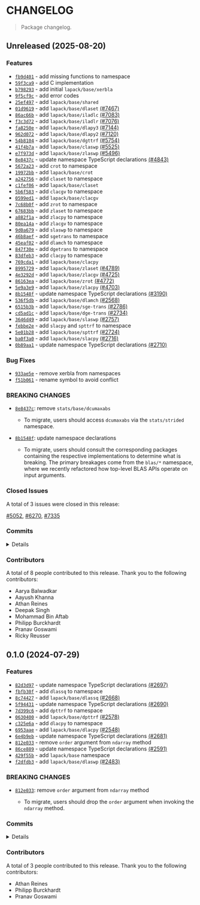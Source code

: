 # CHANGELOG

> Package changelog.

<section class="release" id="unreleased">

## Unreleased (2025-08-20)

<section class="features">

### Features

-   [`fb9d401`](https://github.com/stdlib-js/stdlib/commit/fb9d4016b7ae28a2f2a68188eace05bbb9be44ff) - add missing functions to namespace
-   [`59f3ca9`](https://github.com/stdlib-js/stdlib/commit/59f3ca930abd58ce6d8ce9d74f0389b7d7f0e847) - add C implementation
-   [`b798293`](https://github.com/stdlib-js/stdlib/commit/b798293de89c22ced40a44a8bd751736ab2035c5) - add initial `lapack/base/xerbla`
-   [`9f5cf9c`](https://github.com/stdlib-js/stdlib/commit/9f5cf9c9fa0c7f9d9c967d510d89c15781c66b34) - add error codes
-   [`25ef497`](https://github.com/stdlib-js/stdlib/commit/25ef49759c944e033f329795fe9ada2a5e296e5b) - add `lapack/base/shared`
-   [`01d9619`](https://github.com/stdlib-js/stdlib/commit/01d9619612325b9d7a3429a4aa714929762e7beb) - add `lapack/base/dlaset` [(#7467)](https://github.com/stdlib-js/stdlib/pull/7467)
-   [`86ac66b`](https://github.com/stdlib-js/stdlib/commit/86ac66b74c8df1c04407cb4160051621e8ce3da8) - add `lapack/base/iladlc` [(#7083)](https://github.com/stdlib-js/stdlib/pull/7083)
-   [`f3c3d72`](https://github.com/stdlib-js/stdlib/commit/f3c3d72625ae483437a06f9e5f2da38354aa7ef1) - add `lapack/base/iladlr` [(#7076)](https://github.com/stdlib-js/stdlib/pull/7076)
-   [`fa8250e`](https://github.com/stdlib-js/stdlib/commit/fa8250e71f95a3a9c5be81affa3d7bd634370cd5) - add `lapack/base/dlapy3` [(#7144)](https://github.com/stdlib-js/stdlib/pull/7144)
-   [`962d072`](https://github.com/stdlib-js/stdlib/commit/962d0727294945bd6570dbe2d7e39625f9469d3a) - add `lapack/base/dlapy2` [(#7120)](https://github.com/stdlib-js/stdlib/pull/7120)
-   [`54b8104`](https://github.com/stdlib-js/stdlib/commit/54b810456e845ffc01712d66cc773a1613884767) - add `lapack/base/dgttrf` [(#5754)](https://github.com/stdlib-js/stdlib/pull/5754)
-   [`41f4b7a`](https://github.com/stdlib-js/stdlib/commit/41f4b7adff17197d04cc261c774bfb6601cc6e2c) - add `lapack/base/claswp` [(#5525)](https://github.com/stdlib-js/stdlib/pull/5525)
-   [`e7f973d`](https://github.com/stdlib-js/stdlib/commit/e7f973d92279cc05d82c9d330fc2398a80971253) - add `lapack/base/zlaswp` [(#5496)](https://github.com/stdlib-js/stdlib/pull/5496)
-   [`8e8437c`](https://github.com/stdlib-js/stdlib/commit/8e8437c92781ac1873dc5df96daae1ef17a2ce1f) - update namespace TypeScript declarations [(#4843)](https://github.com/stdlib-js/stdlib/pull/4843)
-   [`5672a23`](https://github.com/stdlib-js/stdlib/commit/5672a237940993661dadb9023f27f08e93683ad0) - add `crot` to namespace
-   [`19972bb`](https://github.com/stdlib-js/stdlib/commit/19972bbd6ddf6bf8b7fbc8f61c9da84e73483da6) - add `lapack/base/crot`
-   [`a242756`](https://github.com/stdlib-js/stdlib/commit/a2427567611f02b499c66554c1c9e8a8f8a544f5) - add `claset` to namespace
-   [`c1fef06`](https://github.com/stdlib-js/stdlib/commit/c1fef0653287db93debf75a4475ef93b62c16b8c) - add `lapack/base/claset`
-   [`5b6f583`](https://github.com/stdlib-js/stdlib/commit/5b6f583e159597ae59fd1c5e4e9efa598748f8d1) - add `clacgv` to namespace
-   [`0599ed1`](https://github.com/stdlib-js/stdlib/commit/0599ed151008140acb46e6a100de0bb77b1245fe) - add `lapack/base/clacgv`
-   [`7c68b0f`](https://github.com/stdlib-js/stdlib/commit/7c68b0fbbde33f65af2d235f664bf338887cfd39) - add `zrot` to namespace
-   [`67683bb`](https://github.com/stdlib-js/stdlib/commit/67683bbcbd33517be6b1d8a750ad55c9b198c32b) - add `zlaset` to namespace
-   [`a882f1a`](https://github.com/stdlib-js/stdlib/commit/a882f1a1bb423c18084cfe2fc8d0a434611cd859) - add `zlacpy` to namespace
-   [`80ea14a`](https://github.com/stdlib-js/stdlib/commit/80ea14ae09c92bb326136f001d4890853734e48d) - add `zlacgv` to namespace
-   [`9d0a679`](https://github.com/stdlib-js/stdlib/commit/9d0a6798f51283afb4b99f61cd37c9f1e68b0d24) - add `slaswp` to namespace
-   [`46b8aef`](https://github.com/stdlib-js/stdlib/commit/46b8aefeb4a07b47bb9e97f339aafb4ebce06cb6) - add `sgetrans` to namespace
-   [`45eaf02`](https://github.com/stdlib-js/stdlib/commit/45eaf02b738da38753ecd7c45ed29129f6ae149b) - add `dlamch` to namespace
-   [`847f30e`](https://github.com/stdlib-js/stdlib/commit/847f30ea0c4d5429f65f246df28f810132549a3e) - add `dgetrans` to namespace
-   [`83dfeb3`](https://github.com/stdlib-js/stdlib/commit/83dfeb39a53c5a78f7487527cdbe80222bff9b26) - add `clacpy` to namespace
-   [`769cda1`](https://github.com/stdlib-js/stdlib/commit/769cda16d60b1f56bc6289d889fede8934dd75db) - add `lapack/base/clacpy`
-   [`8995729`](https://github.com/stdlib-js/stdlib/commit/8995729d86baba1711ca5c1305ebca1bb990f3ff) - add `lapack/base/zlaset` [(#4789)](https://github.com/stdlib-js/stdlib/pull/4789)
-   [`4e3292d`](https://github.com/stdlib-js/stdlib/commit/4e3292d5f4d82776caafbe046d8ee4a423faee4f) - add `lapack/base/zlacgv` [(#4725)](https://github.com/stdlib-js/stdlib/pull/4725)
-   [`86163ea`](https://github.com/stdlib-js/stdlib/commit/86163ea9143a5f40e58f1d5c7307eaa07a64a39c) - add `lapack/base/zrot` [(#4772)](https://github.com/stdlib-js/stdlib/pull/4772)
-   [`5e9a3e9`](https://github.com/stdlib-js/stdlib/commit/5e9a3e996d3494379ad6396856ee3a1fd0c06a61) - add `lapack/base/zlacpy` [(#4703)](https://github.com/stdlib-js/stdlib/pull/4703)
-   [`8b1548f`](https://github.com/stdlib-js/stdlib/commit/8b1548fb45c1ff131f5edac20cb984344a2d28ec) - update namespace TypeScript declarations [(#3190)](https://github.com/stdlib-js/stdlib/pull/3190)
-   [`536f5db`](https://github.com/stdlib-js/stdlib/commit/536f5dbb8b2170a59f8a0c0181d85889181d8a99) - add `lapack/base/dlamch` [(#2568)](https://github.com/stdlib-js/stdlib/pull/2568)
-   [`6515b3b`](https://github.com/stdlib-js/stdlib/commit/6515b3b3faa2faafefa945c04e5c6edb6596d5d7) - add `lapack/base/sge-trans` [(#2786)](https://github.com/stdlib-js/stdlib/pull/2786)
-   [`cd5ad1c`](https://github.com/stdlib-js/stdlib/commit/cd5ad1cf89fe37a15b6192b6b2961aeb0470803f) - add `lapack/base/dge-trans` [(#2734)](https://github.com/stdlib-js/stdlib/pull/2734)
-   [`3646d49`](https://github.com/stdlib-js/stdlib/commit/3646d490449e83e4db4130b6a16544674550f5c7) - add `lapack/base/slaswp` [(#2757)](https://github.com/stdlib-js/stdlib/pull/2757)
-   [`febbe2e`](https://github.com/stdlib-js/stdlib/commit/febbe2ea07112261b50174ddaf03322374680fdc) - add `slacpy` and `spttrf` to namespace
-   [`5e01b28`](https://github.com/stdlib-js/stdlib/commit/5e01b28c0cb96ba9d76ded9757788973a46d19c5) - add `lapack/base/spttrf` [(#2724)](https://github.com/stdlib-js/stdlib/pull/2724)
-   [`ba0f3a0`](https://github.com/stdlib-js/stdlib/commit/ba0f3a07b022febd62d4f5f9616dff0c1648bf5a) - add `lapack/base/slacpy` [(#2716)](https://github.com/stdlib-js/stdlib/pull/2716)
-   [`0b89aa1`](https://github.com/stdlib-js/stdlib/commit/0b89aa1ac2df073fcf9dd05960881f352d8920e5) - update namespace TypeScript declarations [(#2710)](https://github.com/stdlib-js/stdlib/pull/2710)

</section>

<!-- /.features -->

<section class="bug-fixes">

### Bug Fixes

-   [`933ae5e`](https://github.com/stdlib-js/stdlib/commit/933ae5eaa70b01019a3b8880d2666dddbd129298) - remove xerbla from namespaces
-   [`f51b061`](https://github.com/stdlib-js/stdlib/commit/f51b061fd0ed716d4c7ea79a49b838234dc55bef) - rename symbol to avoid conflict

</section>

<!-- /.bug-fixes -->

<section class="breaking-changes">

### BREAKING CHANGES

-   [`8e8437c`](https://github.com/stdlib-js/stdlib/commit/8e8437c92781ac1873dc5df96daae1ef17a2ce1f): remove `stats/base/dcumaxabs`

    -   To migrate, users should access `dcumaxabs` via the `stats/strided` namespace.

-   [`8b1548f`](https://github.com/stdlib-js/stdlib/commit/8b1548fb45c1ff131f5edac20cb984344a2d28ec): update namespace declarations

    -   To migrate, users should consult the corresponding packages containing the respective implementations to determine what is breaking. The primary breakages come from the `blas/*` namespace, where we recently refactored how top-level BLAS APIs operate on input arguments.

</section>

<!-- /.breaking-changes -->

<section class="issues">

### Closed Issues

A total of 3 issues were closed in this release:

[#5052](https://github.com/stdlib-js/stdlib/issues/5052), [#6270](https://github.com/stdlib-js/stdlib/issues/6270), [#7335](https://github.com/stdlib-js/stdlib/issues/7335)

</section>

<!-- /.issues -->

<section class="commits">

### Commits

<details>

-   [`933ae5e`](https://github.com/stdlib-js/stdlib/commit/933ae5eaa70b01019a3b8880d2666dddbd129298) - **fix:** remove xerbla from namespaces _(by Philipp Burckhardt)_
-   [`5a704e5`](https://github.com/stdlib-js/stdlib/commit/5a704e58579ef5c9ac7599e77c48d8ee07a2fdb5) - **docs:** fix requires in example code _(by Philipp Burckhardt)_
-   [`cedc9bb`](https://github.com/stdlib-js/stdlib/commit/cedc9bb0f92c950200128079cac8ab1da99ec7ed) - **docs:** fix example code _(by Philipp Burckhardt)_
-   [`fb9d401`](https://github.com/stdlib-js/stdlib/commit/fb9d4016b7ae28a2f2a68188eace05bbb9be44ff) - **feat:** add missing functions to namespace _(by Philipp Burckhardt)_
-   [`f344466`](https://github.com/stdlib-js/stdlib/commit/f344466c6dcfb8f52d7f3148acaadd52772938da) - **test:** use .strictEqual() instead of .equal() and fix lint errors _(by Philipp Burckhardt)_
-   [`ce87025`](https://github.com/stdlib-js/stdlib/commit/ce870250efa946b8b1aa693853d6ea6b21c7ff0f) - **docs:** fix package name _(by Athan Reines)_
-   [`59f3ca9`](https://github.com/stdlib-js/stdlib/commit/59f3ca930abd58ce6d8ce9d74f0389b7d7f0e847) - **feat:** add C implementation _(by Athan Reines)_
-   [`c18ed00`](https://github.com/stdlib-js/stdlib/commit/c18ed008ac70f2ad1522ce5ddfd11620ca872995) - **build:** fix configurations _(by Athan Reines)_
-   [`26dc3a2`](https://github.com/stdlib-js/stdlib/commit/26dc3a22951b5f9206b7bcebc35229732f5f0b2b) - **docs:** update docs and fix signature _(by Athan Reines)_
-   [`b798293`](https://github.com/stdlib-js/stdlib/commit/b798293de89c22ced40a44a8bd751736ab2035c5) - **feat:** add initial `lapack/base/xerbla` _(by Athan Reines)_
-   [`9f5cf9c`](https://github.com/stdlib-js/stdlib/commit/9f5cf9c9fa0c7f9d9c967d510d89c15781c66b34) - **feat:** add error codes _(by Athan Reines)_
-   [`f51b061`](https://github.com/stdlib-js/stdlib/commit/f51b061fd0ed716d4c7ea79a49b838234dc55bef) - **fix:** rename symbol to avoid conflict _(by Athan Reines)_
-   [`25ef497`](https://github.com/stdlib-js/stdlib/commit/25ef49759c944e033f329795fe9ada2a5e296e5b) - **feat:** add `lapack/base/shared` _(by Athan Reines)_
-   [`defed16`](https://github.com/stdlib-js/stdlib/commit/defed163077b2e81d04aecb77ad15d14f71b2207) - **chore:** minor clean-up _(by Philipp Burckhardt)_
-   [`c8bf1de`](https://github.com/stdlib-js/stdlib/commit/c8bf1de9e8487400542c53b1f435b607976043b8) - **docs:** fix parameter description _(by Philipp Burckhardt)_
-   [`01d9619`](https://github.com/stdlib-js/stdlib/commit/01d9619612325b9d7a3429a4aa714929762e7beb) - **feat:** add `lapack/base/dlaset` [(#7467)](https://github.com/stdlib-js/stdlib/pull/7467) _(by Aayush Khanna, Athan Reines)_
-   [`e81850c`](https://github.com/stdlib-js/stdlib/commit/e81850c22c77fcaf13fba4e78f93f14088232ae7) - **chore:** minor cleanup in `lapack/base/dgttrf` [(#7383)](https://github.com/stdlib-js/stdlib/pull/7383) _(by Aayush Khanna)_
-   [`58679fa`](https://github.com/stdlib-js/stdlib/commit/58679fa33df1b41d2e4f043a2dce327233c59efa) - **chore:** fix editorconfig lint errors [(#7348)](https://github.com/stdlib-js/stdlib/pull/7348) _(by Deepak Singh, Athan Reines)_
-   [`86ac66b`](https://github.com/stdlib-js/stdlib/commit/86ac66b74c8df1c04407cb4160051621e8ce3da8) - **feat:** add `lapack/base/iladlc` [(#7083)](https://github.com/stdlib-js/stdlib/pull/7083) _(by Aayush Khanna, Athan Reines, stdlib-bot)_
-   [`f3c3d72`](https://github.com/stdlib-js/stdlib/commit/f3c3d72625ae483437a06f9e5f2da38354aa7ef1) - **feat:** add `lapack/base/iladlr` [(#7076)](https://github.com/stdlib-js/stdlib/pull/7076) _(by Aayush Khanna, Athan Reines)_
-   [`fa8250e`](https://github.com/stdlib-js/stdlib/commit/fa8250e71f95a3a9c5be81affa3d7bd634370cd5) - **feat:** add `lapack/base/dlapy3` [(#7144)](https://github.com/stdlib-js/stdlib/pull/7144) _(by Aayush Khanna, Athan Reines)_
-   [`962d072`](https://github.com/stdlib-js/stdlib/commit/962d0727294945bd6570dbe2d7e39625f9469d3a) - **feat:** add `lapack/base/dlapy2` [(#7120)](https://github.com/stdlib-js/stdlib/pull/7120) _(by Aayush Khanna, Athan Reines)_
-   [`54b8104`](https://github.com/stdlib-js/stdlib/commit/54b810456e845ffc01712d66cc773a1613884767) - **feat:** add `lapack/base/dgttrf` [(#5754)](https://github.com/stdlib-js/stdlib/pull/5754) _(by Aayush Khanna, Athan Reines, stdlib-bot)_
-   [`0ab37c0`](https://github.com/stdlib-js/stdlib/commit/0ab37c04acddba037684976cebbfc1b8cb3236cf) - **docs:** update Markdown stdlib package URLs [(#7005)](https://github.com/stdlib-js/stdlib/pull/7005) _(by stdlib-bot)_
-   [`41f4b7a`](https://github.com/stdlib-js/stdlib/commit/41f4b7adff17197d04cc261c774bfb6601cc6e2c) - **feat:** add `lapack/base/claswp` [(#5525)](https://github.com/stdlib-js/stdlib/pull/5525) _(by Aayush Khanna, Athan Reines, stdlib-bot)_
-   [`9ab33f7`](https://github.com/stdlib-js/stdlib/commit/9ab33f74cb00123d6b48bc8b2a9f88ec559b82aa) - **docs:** update copy _(by Athan Reines)_
-   [`12615c0`](https://github.com/stdlib-js/stdlib/commit/12615c0be9064895e7a5838faba15cc871880094) - **refactor:** use base assertion utility _(by Athan Reines)_
-   [`26695c2`](https://github.com/stdlib-js/stdlib/commit/26695c2f08c0c9c6ddd1328c59cb114a046d9adf) - **refactor:** use base assertion utility _(by Athan Reines)_
-   [`d4d6c43`](https://github.com/stdlib-js/stdlib/commit/d4d6c43c17c7f6f732970e77af84a7c15458d3ea) - **refactor:** use base assertion utility _(by Athan Reines)_
-   [`6ee5d86`](https://github.com/stdlib-js/stdlib/commit/6ee5d86e28d4bb75b512759bbbfef694fbbf43f5) - **refactor:** use base assertion utility _(by Athan Reines)_
-   [`f924a93`](https://github.com/stdlib-js/stdlib/commit/f924a93e442b00ae98f7aa3748ff3542a19f6e25) - **refactor:** use base assertion utility _(by Athan Reines)_
-   [`9a5137a`](https://github.com/stdlib-js/stdlib/commit/9a5137ae37881804a20e1d0151022f56294bf466) - **refactor:** use base assertion utility _(by Athan Reines)_
-   [`41a3836`](https://github.com/stdlib-js/stdlib/commit/41a383613580ba43656bad45f30e1b06aa0d14b9) - **refactor:** use base assertion utility _(by Athan Reines)_
-   [`5fa268b`](https://github.com/stdlib-js/stdlib/commit/5fa268b45966db0bf625010a1e5cbda152fbf648) - **refactor:** use base assertion utility _(by Athan Reines)_
-   [`9b301e1`](https://github.com/stdlib-js/stdlib/commit/9b301e1bac9da9445ca8be7a0c56f2af860441eb) - **refactor:** use base assertion utility _(by Athan Reines)_
-   [`41a5543`](https://github.com/stdlib-js/stdlib/commit/41a5543536123a35ef319fcba4abd41fe988b366) - **refactor:** use base assertion utility _(by Athan Reines)_
-   [`969a0c6`](https://github.com/stdlib-js/stdlib/commit/969a0c6cc04e7c76078978c6cccf4353cc22565b) - **refactor:** use base assertion utility _(by Athan Reines)_
-   [`4b5f02d`](https://github.com/stdlib-js/stdlib/commit/4b5f02ddb3812966ea80d980d109c0c1057dea8a) - **docs:** update Markdown stdlib package URLs [(#6874)](https://github.com/stdlib-js/stdlib/pull/6874) _(by stdlib-bot)_
-   [`e7f973d`](https://github.com/stdlib-js/stdlib/commit/e7f973d92279cc05d82c9d330fc2398a80971253) - **feat:** add `lapack/base/zlaswp` [(#5496)](https://github.com/stdlib-js/stdlib/pull/5496) _(by Aayush Khanna, Athan Reines, stdlib-bot)_
-   [`b1e106f`](https://github.com/stdlib-js/stdlib/commit/b1e106f1aff2467f9664914b994c6729c5ac60e7) - **chore:** fix EditorConfig lint errors [(#6278)](https://github.com/stdlib-js/stdlib/pull/6278) _(by Aarya Balwadkar, Athan Reines)_
-   [`126b65d`](https://github.com/stdlib-js/stdlib/commit/126b65dcb129e68acc343fc1d8a2e994334e10c9) - **bench:** fix assertions _(by Athan Reines)_
-   [`5bd0a2b`](https://github.com/stdlib-js/stdlib/commit/5bd0a2b8164e428ec69067e749e061b7e2fd1ecc) - **bench:** fix assertions _(by Athan Reines)_
-   [`a62261a`](https://github.com/stdlib-js/stdlib/commit/a62261a346f429f3cf49a0a295cfaaea5a4912ee) - **docs:** fix variable name in example [(#5524)](https://github.com/stdlib-js/stdlib/pull/5524) _(by Aayush Khanna)_
-   [`28597c6`](https://github.com/stdlib-js/stdlib/commit/28597c67e5bf9e6646b608edd04fd808c567d652) - **docs:** fix require paths and add missing semicolon [(#5055)](https://github.com/stdlib-js/stdlib/pull/5055) _(by Mohammad Bin Aftab)_
-   [`e5782a6`](https://github.com/stdlib-js/stdlib/commit/e5782a67226e46dbef397279304e4a579c681f3f) - **docs:** fix missing semicolon _(by Athan Reines)_
-   [`6520c92`](https://github.com/stdlib-js/stdlib/commit/6520c92cd3c0204571844bd070a5236aaafad822) - **docs:** fix require paths _(by Athan Reines)_
-   [`8e8437c`](https://github.com/stdlib-js/stdlib/commit/8e8437c92781ac1873dc5df96daae1ef17a2ce1f) - **feat:** update namespace TypeScript declarations [(#4843)](https://github.com/stdlib-js/stdlib/pull/4843) _(by stdlib-bot)_
-   [`063163f`](https://github.com/stdlib-js/stdlib/commit/063163f04276c85b781b5e58e0e8853ac3b36f0c) - **docs:** update namespace table of contents [(#4845)](https://github.com/stdlib-js/stdlib/pull/4845) _(by stdlib-bot)_
-   [`9267e0f`](https://github.com/stdlib-js/stdlib/commit/9267e0f2c35f15ccb49402d319c33c2166f96a03) - **docs:** fix examples _(by Athan Reines)_
-   [`7d6c7bf`](https://github.com/stdlib-js/stdlib/commit/7d6c7bfc92ea3ef1a4da39f835c89688f085fdf8) - **test:** remove general use of absolute tolerance _(by Athan Reines)_
-   [`5672a23`](https://github.com/stdlib-js/stdlib/commit/5672a237940993661dadb9023f27f08e93683ad0) - **feat:** add `crot` to namespace _(by Athan Reines)_
-   [`19972bb`](https://github.com/stdlib-js/stdlib/commit/19972bbd6ddf6bf8b7fbc8f61c9da84e73483da6) - **feat:** add `lapack/base/crot` _(by Athan Reines)_
-   [`4906ee2`](https://github.com/stdlib-js/stdlib/commit/4906ee23b843a9f5ebd78f9633b084185a40a0d7) - **docs:** fix link _(by Athan Reines)_
-   [`e3e0057`](https://github.com/stdlib-js/stdlib/commit/e3e00577fef54536138a13f9e599b60fe0547605) - **docs:** update description _(by Athan Reines)_
-   [`a242756`](https://github.com/stdlib-js/stdlib/commit/a2427567611f02b499c66554c1c9e8a8f8a544f5) - **feat:** add `claset` to namespace _(by Athan Reines)_
-   [`c1fef06`](https://github.com/stdlib-js/stdlib/commit/c1fef0653287db93debf75a4475ef93b62c16b8c) - **feat:** add `lapack/base/claset` _(by Athan Reines)_
-   [`0ea6420`](https://github.com/stdlib-js/stdlib/commit/0ea64206c3b8854aaca5ff13c232ed4d3c2d5d56) - **test:** rename file _(by Athan Reines)_
-   [`f573882`](https://github.com/stdlib-js/stdlib/commit/f57388233077a1f529e5744dca454771dd6e8393) - **docs:** update examples _(by Athan Reines)_
-   [`dd448bb`](https://github.com/stdlib-js/stdlib/commit/dd448bb3ad2a1f8aa801a7964623a64995057fdf) - **docs:** update examples _(by Athan Reines)_
-   [`5b6f583`](https://github.com/stdlib-js/stdlib/commit/5b6f583e159597ae59fd1c5e4e9efa598748f8d1) - **feat:** add `clacgv` to namespace _(by Athan Reines)_
-   [`c86f3f7`](https://github.com/stdlib-js/stdlib/commit/c86f3f7864422879b7ac4979586fab81ac45d3dc) - **style:** align comments _(by Athan Reines)_
-   [`308244a`](https://github.com/stdlib-js/stdlib/commit/308244a528bc55e3c9a5807fc448f5b094ff468a) - **bench:** use single-precision utilities _(by Athan Reines)_
-   [`0599ed1`](https://github.com/stdlib-js/stdlib/commit/0599ed151008140acb46e6a100de0bb77b1245fe) - **feat:** add `lapack/base/clacgv` _(by Athan Reines)_
-   [`7c68b0f`](https://github.com/stdlib-js/stdlib/commit/7c68b0fbbde33f65af2d235f664bf338887cfd39) - **feat:** add `zrot` to namespace _(by Athan Reines)_
-   [`67683bb`](https://github.com/stdlib-js/stdlib/commit/67683bbcbd33517be6b1d8a750ad55c9b198c32b) - **feat:** add `zlaset` to namespace _(by Athan Reines)_
-   [`a882f1a`](https://github.com/stdlib-js/stdlib/commit/a882f1a1bb423c18084cfe2fc8d0a434611cd859) - **feat:** add `zlacpy` to namespace _(by Athan Reines)_
-   [`80ea14a`](https://github.com/stdlib-js/stdlib/commit/80ea14ae09c92bb326136f001d4890853734e48d) - **feat:** add `zlacgv` to namespace _(by Athan Reines)_
-   [`9d0a679`](https://github.com/stdlib-js/stdlib/commit/9d0a6798f51283afb4b99f61cd37c9f1e68b0d24) - **feat:** add `slaswp` to namespace _(by Athan Reines)_
-   [`46b8aef`](https://github.com/stdlib-js/stdlib/commit/46b8aefeb4a07b47bb9e97f339aafb4ebce06cb6) - **feat:** add `sgetrans` to namespace _(by Athan Reines)_
-   [`45eaf02`](https://github.com/stdlib-js/stdlib/commit/45eaf02b738da38753ecd7c45ed29129f6ae149b) - **feat:** add `dlamch` to namespace _(by Athan Reines)_
-   [`847f30e`](https://github.com/stdlib-js/stdlib/commit/847f30ea0c4d5429f65f246df28f810132549a3e) - **feat:** add `dgetrans` to namespace _(by Athan Reines)_
-   [`83dfeb3`](https://github.com/stdlib-js/stdlib/commit/83dfeb39a53c5a78f7487527cdbe80222bff9b26) - **feat:** add `clacpy` to namespace _(by Athan Reines)_
-   [`769cda1`](https://github.com/stdlib-js/stdlib/commit/769cda16d60b1f56bc6289d889fede8934dd75db) - **feat:** add `lapack/base/clacpy` _(by Athan Reines)_
-   [`8995729`](https://github.com/stdlib-js/stdlib/commit/8995729d86baba1711ca5c1305ebca1bb990f3ff) - **feat:** add `lapack/base/zlaset` [(#4789)](https://github.com/stdlib-js/stdlib/pull/4789) _(by Ricky Reusser, Athan Reines)_
-   [`4e3292d`](https://github.com/stdlib-js/stdlib/commit/4e3292d5f4d82776caafbe046d8ee4a423faee4f) - **feat:** add `lapack/base/zlacgv` [(#4725)](https://github.com/stdlib-js/stdlib/pull/4725) _(by Ricky Reusser, Athan Reines)_
-   [`86163ea`](https://github.com/stdlib-js/stdlib/commit/86163ea9143a5f40e58f1d5c7307eaa07a64a39c) - **feat:** add `lapack/base/zrot` [(#4772)](https://github.com/stdlib-js/stdlib/pull/4772) _(by Ricky Reusser, Athan Reines, stdlib-bot)_
-   [`1024672`](https://github.com/stdlib-js/stdlib/commit/10246726f20f36d6322d74160e6f4d54805b02e4) - **docs:** update namespace TypeScript declaration comments [(#4729)](https://github.com/stdlib-js/stdlib/pull/4729) _(by stdlib-bot)_
-   [`5e9a3e9`](https://github.com/stdlib-js/stdlib/commit/5e9a3e996d3494379ad6396856ee3a1fd0c06a61) - **feat:** add `lapack/base/zlacpy` [(#4703)](https://github.com/stdlib-js/stdlib/pull/4703) _(by Ricky Reusser, Athan Reines, stdlib-bot)_
-   [`59f2160`](https://github.com/stdlib-js/stdlib/commit/59f2160b0a5fb8d0449b564d58feb5fd16c4e4f0) - **docs:** update examples _(by Athan Reines)_
-   [`2e48726`](https://github.com/stdlib-js/stdlib/commit/2e48726f243a6aec47a6c1e748cfd0faefea9216) - **docs:** update examples _(by Athan Reines)_
-   [`1f5d811`](https://github.com/stdlib-js/stdlib/commit/1f5d811a759c1604e8620a12fad29dde86bfff50) - **docs:** update examples _(by Athan Reines)_
-   [`cd9b87d`](https://github.com/stdlib-js/stdlib/commit/cd9b87d4d39f80c98731c2612e3b7d5017e3f367) - **docs:** update examples _(by Athan Reines)_
-   [`d7896b5`](https://github.com/stdlib-js/stdlib/commit/d7896b570f2252c464c3ac25222e4d7602401e20) - **docs:** update examples _(by Athan Reines)_
-   [`3fdc2ab`](https://github.com/stdlib-js/stdlib/commit/3fdc2abb2fc6e512e08489a24513abff4db6e347) - **docs:** update examples _(by Athan Reines)_
-   [`0db19ee`](https://github.com/stdlib-js/stdlib/commit/0db19eee3d3827e40cdbb9098fcec66205925d15) - **docs:** improve example clarity _(by Athan Reines)_
-   [`9dc7363`](https://github.com/stdlib-js/stdlib/commit/9dc736335ae16107240ffb47284ff93e7e15e826) - **docs:** improve example clarity _(by Athan Reines)_
-   [`610eff4`](https://github.com/stdlib-js/stdlib/commit/610eff41484d40b5bce72d51099b624c55955ee9) - **docs:** update examples _(by Athan Reines)_
-   [`dc62ca4`](https://github.com/stdlib-js/stdlib/commit/dc62ca45415b32347eb7354a12c01a9b5bb5c436) - **docs:** update examples _(by Athan Reines)_
-   [`685d5e1`](https://github.com/stdlib-js/stdlib/commit/685d5e1c76b6685eb27fa43e96755f3aa08856a7) - **test:** update test values to resolve ambiguity in expected values _(by Athan Reines)_
-   [`b24284b`](https://github.com/stdlib-js/stdlib/commit/b24284bcc4a781d2ef01efc6bb1f0c8fd631dcb3) - **test:** improve test values to resolve ambiguity in expected values _(by Athan Reines)_
-   [`321e49e`](https://github.com/stdlib-js/stdlib/commit/321e49e9965648f1b5eb6a840fe454959af0ec49) - **docs:** add missing periods to list items _(by Philipp Burckhardt)_
-   [`e4a53d5`](https://github.com/stdlib-js/stdlib/commit/e4a53d5816f5918f7c7fc5135dce21d676835eca) - **docs:** update related packages sections [(#4399)](https://github.com/stdlib-js/stdlib/pull/4399) _(by stdlib-bot)_
-   [`6c020d3`](https://github.com/stdlib-js/stdlib/commit/6c020d33665c4aec232196fd86214b296ddc7d36) - **chore:** use relative paths to load package.json file _(by Philipp Burckhardt)_
-   [`8b1548f`](https://github.com/stdlib-js/stdlib/commit/8b1548fb45c1ff131f5edac20cb984344a2d28ec) - **feat:** update namespace TypeScript declarations [(#3190)](https://github.com/stdlib-js/stdlib/pull/3190) _(by stdlib-bot, Philipp Burckhardt)_
-   [`abf0407`](https://github.com/stdlib-js/stdlib/commit/abf040787f6598438b0100a729a8331b7f80f62f) - **chore:** resolve lint errors in TS files _(by Philipp Burckhardt)_
-   [`08f9c1a`](https://github.com/stdlib-js/stdlib/commit/08f9c1af6dee1cc36cda84b10230500e75d53ff5) - **chore:** minor clean-up _(by Philipp Burckhardt)_
-   [`e0cef99`](https://github.com/stdlib-js/stdlib/commit/e0cef995e884021db3001dc1a3cfef0ca7b368c2) - **style:** remove extra spaces for regular expressions in publish script _(by Philipp Burckhardt)_
-   [`536f5db`](https://github.com/stdlib-js/stdlib/commit/536f5dbb8b2170a59f8a0c0181d85889181d8a99) - **feat:** add `lapack/base/dlamch` [(#2568)](https://github.com/stdlib-js/stdlib/pull/2568) _(by Pranav Goswami, Athan Reines)_
-   [`df3ed1e`](https://github.com/stdlib-js/stdlib/commit/df3ed1ee7fdc62c9f49bfa38eb1df240fb752a6e) - **docs:** update namespace ToCs _(by Athan Reines)_
-   [`6515b3b`](https://github.com/stdlib-js/stdlib/commit/6515b3b3faa2faafefa945c04e5c6edb6596d5d7) - **feat:** add `lapack/base/sge-trans` [(#2786)](https://github.com/stdlib-js/stdlib/pull/2786) _(by Pranav Goswami, Athan Reines)_
-   [`584cd8d`](https://github.com/stdlib-js/stdlib/commit/584cd8d5bd602d00d51219203ad3dabf472dde01) - **docs:** fix description _(by Athan Reines)_
-   [`cd5ad1c`](https://github.com/stdlib-js/stdlib/commit/cd5ad1cf89fe37a15b6192b6b2961aeb0470803f) - **feat:** add `lapack/base/dge-trans` [(#2734)](https://github.com/stdlib-js/stdlib/pull/2734) _(by Pranav Goswami, Athan Reines)_
-   [`3646d49`](https://github.com/stdlib-js/stdlib/commit/3646d490449e83e4db4130b6a16544674550f5c7) - **feat:** add `lapack/base/slaswp` [(#2757)](https://github.com/stdlib-js/stdlib/pull/2757) _(by Pranav Goswami, Athan Reines)_
-   [`febbe2e`](https://github.com/stdlib-js/stdlib/commit/febbe2ea07112261b50174ddaf03322374680fdc) - **feat:** add `slacpy` and `spttrf` to namespace _(by Athan Reines)_
-   [`5e01b28`](https://github.com/stdlib-js/stdlib/commit/5e01b28c0cb96ba9d76ded9757788973a46d19c5) - **feat:** add `lapack/base/spttrf` [(#2724)](https://github.com/stdlib-js/stdlib/pull/2724) _(by Pranav Goswami, Athan Reines)_
-   [`ba0f3a0`](https://github.com/stdlib-js/stdlib/commit/ba0f3a07b022febd62d4f5f9616dff0c1648bf5a) - **feat:** add `lapack/base/slacpy` [(#2716)](https://github.com/stdlib-js/stdlib/pull/2716) _(by Pranav Goswami, Athan Reines)_
-   [`e712640`](https://github.com/stdlib-js/stdlib/commit/e71264067123dab80b4f387574583d3c176523d9) - **docs:** fix offset types _(by Athan Reines)_
-   [`0b89aa1`](https://github.com/stdlib-js/stdlib/commit/0b89aa1ac2df073fcf9dd05960881f352d8920e5) - **feat:** update namespace TypeScript declarations [(#2710)](https://github.com/stdlib-js/stdlib/pull/2710) _(by stdlib-bot, Athan Reines)_
-   [`c832f7e`](https://github.com/stdlib-js/stdlib/commit/c832f7e4303d3c12421e10e06b6c1136ff12fca3) - **docs:** update namespace table of contents [(#2698)](https://github.com/stdlib-js/stdlib/pull/2698) _(by stdlib-bot, Athan Reines)_

</details>

</section>

<!-- /.commits -->

<section class="contributors">

### Contributors

A total of 8 people contributed to this release. Thank you to the following contributors:

-   Aarya Balwadkar
-   Aayush Khanna
-   Athan Reines
-   Deepak Singh
-   Mohammad Bin Aftab
-   Philipp Burckhardt
-   Pranav Goswami
-   Ricky Reusser

</section>

<!-- /.contributors -->

</section>

<!-- /.release -->

<section class="release" id="v0.1.0">

## 0.1.0 (2024-07-29)

<section class="features">

### Features

-   [`82d3d97`](https://github.com/stdlib-js/stdlib/commit/82d3d97793a601775bf76dfcac3a5e1c0748af44) - update namespace TypeScript declarations [(#2697)](https://github.com/stdlib-js/stdlib/pull/2697)
-   [`fbfb30f`](https://github.com/stdlib-js/stdlib/commit/fbfb30f07c232a40946da12ba5d461b713d096f3) - add `dlassq` to namespace
-   [`8c74427`](https://github.com/stdlib-js/stdlib/commit/8c744275aab38f442c551777ce376b2a89a4be6c) - add `lapack/base/dlassq` [(#2668)](https://github.com/stdlib-js/stdlib/pull/2668)
-   [`5f94431`](https://github.com/stdlib-js/stdlib/commit/5f94431c127c93408f96c48a992085738c3b780f) - update namespace TypeScript declarations [(#2690)](https://github.com/stdlib-js/stdlib/pull/2690)
-   [`7d399c6`](https://github.com/stdlib-js/stdlib/commit/7d399c672b81b82818a91f4f4bb2ca505481cf5a) - add `dpttrf` to namespace
-   [`0630400`](https://github.com/stdlib-js/stdlib/commit/0630400bbf2b87197035c768e37a9ec6430db6b8) - add `lapack/base/dpttrf` [(#2578)](https://github.com/stdlib-js/stdlib/pull/2578)
-   [`c325e6a`](https://github.com/stdlib-js/stdlib/commit/c325e6ae798f7f103a3c375b045b39edde818958) - add `dlacpy` to namespace
-   [`6953aae`](https://github.com/stdlib-js/stdlib/commit/6953aae41e500330c26a43137b417d523ffdaaeb) - add `lapack/base/dlacpy` [(#2548)](https://github.com/stdlib-js/stdlib/pull/2548)
-   [`6e4b9eb`](https://github.com/stdlib-js/stdlib/commit/6e4b9ebc31d9629446019e37e31bfe9b180b675c) - update namespace TypeScript declarations [(#2681)](https://github.com/stdlib-js/stdlib/pull/2681)
-   [`812e033`](https://github.com/stdlib-js/stdlib/commit/812e0334a74ea13f3e0bf0e3ed3453c1933f8d43) - remove `order` argument from `ndarray` method
-   [`86ce889`](https://github.com/stdlib-js/stdlib/commit/86ce8890194313ebee3f047d19ea4d0f24d87c3d) - update namespace TypeScript declarations [(#2591)](https://github.com/stdlib-js/stdlib/pull/2591)
-   [`429f55b`](https://github.com/stdlib-js/stdlib/commit/429f55b9db74ca8b92c02636c360819a93c0189f) - add `lapack/base` namespace
-   [`f2dfdb3`](https://github.com/stdlib-js/stdlib/commit/f2dfdb389aadc142ce36367e92e5492b082eef0a) - add `lapack/base/dlaswp` [(#2483)](https://github.com/stdlib-js/stdlib/pull/2483)

</section>

<!-- /.features -->

<section class="breaking-changes">

### BREAKING CHANGES

-   [`812e033`](https://github.com/stdlib-js/stdlib/commit/812e0334a74ea13f3e0bf0e3ed3453c1933f8d43): remove `order` argument from `ndarray` method

    -   To migrate, users should drop the `order` argument when invoking
        the `ndarray` method.

</section>

<!-- /.breaking-changes -->

<section class="commits">

### Commits

<details>

-   [`82d3d97`](https://github.com/stdlib-js/stdlib/commit/82d3d97793a601775bf76dfcac3a5e1c0748af44) - **feat:** update namespace TypeScript declarations [(#2697)](https://github.com/stdlib-js/stdlib/pull/2697) _(by stdlib-bot, Athan Reines)_
-   [`4569092`](https://github.com/stdlib-js/stdlib/commit/4569092bbdf8eaed25eb429f4f51a77ab24947dc) - **docs:** update namespace table of contents [(#2692)](https://github.com/stdlib-js/stdlib/pull/2692) _(by stdlib-bot, Philipp Burckhardt)_
-   [`fbfb30f`](https://github.com/stdlib-js/stdlib/commit/fbfb30f07c232a40946da12ba5d461b713d096f3) - **feat:** add `dlassq` to namespace _(by Athan Reines)_
-   [`8c74427`](https://github.com/stdlib-js/stdlib/commit/8c744275aab38f442c551777ce376b2a89a4be6c) - **feat:** add `lapack/base/dlassq` [(#2668)](https://github.com/stdlib-js/stdlib/pull/2668) _(by Pranav Goswami, Athan Reines)_
-   [`e67b649`](https://github.com/stdlib-js/stdlib/commit/e67b6490ac632a30e2dac27b33d078230181cc6f) - **docs:** update namespace table of contents [(#2691)](https://github.com/stdlib-js/stdlib/pull/2691) _(by stdlib-bot, Athan Reines)_
-   [`5f94431`](https://github.com/stdlib-js/stdlib/commit/5f94431c127c93408f96c48a992085738c3b780f) - **feat:** update namespace TypeScript declarations [(#2690)](https://github.com/stdlib-js/stdlib/pull/2690) _(by stdlib-bot, Athan Reines)_
-   [`7d399c6`](https://github.com/stdlib-js/stdlib/commit/7d399c672b81b82818a91f4f4bb2ca505481cf5a) - **feat:** add `dpttrf` to namespace _(by Athan Reines)_
-   [`0630400`](https://github.com/stdlib-js/stdlib/commit/0630400bbf2b87197035c768e37a9ec6430db6b8) - **feat:** add `lapack/base/dpttrf` [(#2578)](https://github.com/stdlib-js/stdlib/pull/2578) _(by Pranav Goswami, Athan Reines)_
-   [`c325e6a`](https://github.com/stdlib-js/stdlib/commit/c325e6ae798f7f103a3c375b045b39edde818958) - **feat:** add `dlacpy` to namespace _(by Athan Reines)_
-   [`6953aae`](https://github.com/stdlib-js/stdlib/commit/6953aae41e500330c26a43137b417d523ffdaaeb) - **feat:** add `lapack/base/dlacpy` [(#2548)](https://github.com/stdlib-js/stdlib/pull/2548) _(by Pranav Goswami, Athan Reines)_
-   [`04b258f`](https://github.com/stdlib-js/stdlib/commit/04b258f50b436e95832b6d6d4d892cee5aa36ed3) - **docs:** update definition _(by Athan Reines)_
-   [`d61d3f5`](https://github.com/stdlib-js/stdlib/commit/d61d3f5ad8faab321a3ac0159f9b04f6aca4a2bd) - **docs:** fix comments _(by Athan Reines)_
-   [`6e4b9eb`](https://github.com/stdlib-js/stdlib/commit/6e4b9ebc31d9629446019e37e31bfe9b180b675c) - **feat:** update namespace TypeScript declarations [(#2681)](https://github.com/stdlib-js/stdlib/pull/2681) _(by stdlib-bot, Philipp Burckhardt)_
-   [`812e033`](https://github.com/stdlib-js/stdlib/commit/812e0334a74ea13f3e0bf0e3ed3453c1933f8d43) - **feat:** remove `order` argument from `ndarray` method _(by Athan Reines)_
-   [`86ce889`](https://github.com/stdlib-js/stdlib/commit/86ce8890194313ebee3f047d19ea4d0f24d87c3d) - **feat:** update namespace TypeScript declarations [(#2591)](https://github.com/stdlib-js/stdlib/pull/2591) _(by stdlib-bot, Athan Reines)_
-   [`c067b6c`](https://github.com/stdlib-js/stdlib/commit/c067b6c990c99b8f4cf315b5378af8574098962b) - **docs:** update namespace table of contents [(#2576)](https://github.com/stdlib-js/stdlib/pull/2576) _(by stdlib-bot, Philipp Burckhardt)_
-   [`429f55b`](https://github.com/stdlib-js/stdlib/commit/429f55b9db74ca8b92c02636c360819a93c0189f) - **feat:** add `lapack/base` namespace _(by Athan Reines)_
-   [`f2dfdb3`](https://github.com/stdlib-js/stdlib/commit/f2dfdb389aadc142ce36367e92e5492b082eef0a) - **feat:** add `lapack/base/dlaswp` [(#2483)](https://github.com/stdlib-js/stdlib/pull/2483) _(by Pranav Goswami, Athan Reines)_

</details>

</section>

<!-- /.commits -->

<section class="contributors">

### Contributors

A total of 3 people contributed to this release. Thank you to the following contributors:

-   Athan Reines
-   Philipp Burckhardt
-   Pranav Goswami

</section>

<!-- /.contributors -->

</section>

<!-- /.release -->

